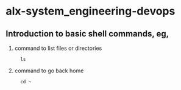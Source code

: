 # alx-system_engineering-devops

## Introduction to basic shell commands, eg,

  1. command to list files or directories
     ```
       ls
     ```

  3. command to go back home

     ```
       cd ~
     ```
